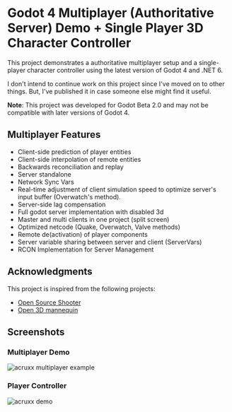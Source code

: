 # Godot 4 Multiplayer (Authoritative Server) Demo + Single Player 3D Character Controller

This project demonstrates a authoritative multiplayer setup and a single-player character controller using the latest version of Godot 4 and .NET 6. 

I don't intend to continue work on this project since I've moved on to other things. But, I've published it in case someone else might find it useful.

**Note**: This project was developed for Godot Beta 2.0 and may not be compatible with later versions of Godot 4.

## Multiplayer Features

- Client-side prediction of player entities
- Client-side interpolation of remote entities
- Backwards reconciliation and replay
- Server standalone
- Network Sync Vars
- Real-time adjustment of client simulation speed to optimize server's input buffer (Overwatch's method).
- Server-side lag compensation
- Full godot server implementation with disabled 3d
- Master and multi clients in one project (split screen)
- Optimized netcode (Quake, Overwatch, Valve methods)
- Remote de(activation) of player components
- Server variable sharing between server and client (ServerVars)
- RCON Implementation for Server Management

## Acknowledgments

This project is inspired from the following projects:

- [Open Source Shooter](https://git.join-striked.com/striked-gaming/open-source-shooter)
- [Open 3D mannequin](https://github.com/GDQuest/godot-3d-mannequin)

## Screenshots

### Multiplayer Demo

![acruxx multiplayer example](.docs/assets/acruxx-multiplayer-demo.gif)

### Player Controller

![acruxx demo](.docs/assets/acruxx-player-demo.gif)
